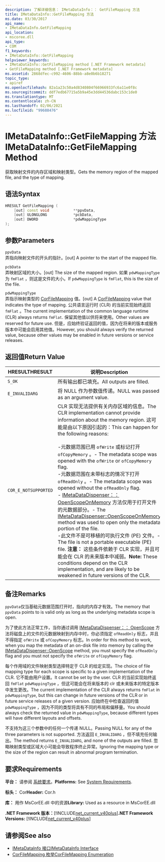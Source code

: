 ```yaml
---
description: 了解详细信息： IMetaDataInfo：： GetFileMapping 方法
title: IMetaDataInfo::GetFileMapping 方法
ms.date: 03/30/2017
api_name:
- IMetaDataInfo.GetFileMapping
api_location:
- mscoree.dll
api_type:
- COM
f1_keywords:
- IMetaDataInfo::GetFileMapping
helpviewer_keywords:
- IMetaDataInfo::GetFileMapping method [.NET Framework metadata]
- GetFileMapping method [.NET Framework metadata]
ms.assetid: 2868dfec-c992-4606-88bb-a8e0b6b18271
topic_type:
- apiref
ms.openlocfilehash: 82a1a23c50a4d8340804f66966933fc6a11e0f8c
ms.sourcegitcommit: ddf7edb67715a5b9a45e3dd44536dabc153c1de0
ms.translationtype: MT
ms.contentlocale: zh-CN
ms.lasthandoff: 02/06/2021
ms.locfileid: "99688476"
---
```

# <a name="imetadatainfogetfilemapping-method"></a><span data-ttu-id="b38ea-103">IMetaDataInfo::GetFileMapping 方法</span><span class="sxs-lookup"><span data-stu-id="b38ea-103">IMetaDataInfo::GetFileMapping Method</span></span>

<span data-ttu-id="b38ea-104">获取映射文件的内存区域和映射类型。</span><span class="sxs-lookup"><span data-stu-id="b38ea-104">Gets the memory region of the mapped file, and the type of mapping.</span></span>  
  
## <a name="syntax"></a><span data-ttu-id="b38ea-105">语法</span><span class="sxs-lookup"><span data-stu-id="b38ea-105">Syntax</span></span>  
  
```cpp  
HRESULT GetFileMapping (  
    [out] const void           **ppvData,
    [out] ULONGLONG            *pcbData,
    [out] DWORD                *pdwMappingType  
);  
```  
  
## <a name="parameters"></a><span data-ttu-id="b38ea-106">参数</span><span class="sxs-lookup"><span data-stu-id="b38ea-106">Parameters</span></span>  

 `ppvData`  
 <span data-ttu-id="b38ea-107">弄指向映射文件的开头的指针。</span><span class="sxs-lookup"><span data-stu-id="b38ea-107">[out] A pointer to the start of the mapped file.</span></span>  
  
 `pcbData`  
 <span data-ttu-id="b38ea-108">弄映射区域的大小。</span><span class="sxs-lookup"><span data-stu-id="b38ea-108">[out] The size of the mapped region.</span></span> <span data-ttu-id="b38ea-109">如果 `pdwMappingType` 为 `fmFlat` ，则这是文件的大小。</span><span class="sxs-lookup"><span data-stu-id="b38ea-109">If `pdwMappingType` is `fmFlat`, this is the size of the file.</span></span>  
  
 `pdwMappingType`  
 <span data-ttu-id="b38ea-110">弄指示映射类型的 [CorFileMapping](corfilemapping-enumeration.md) 值。</span><span class="sxs-lookup"><span data-stu-id="b38ea-110">[out] A [CorFileMapping](corfilemapping-enumeration.md) value that indicates the type of mapping.</span></span> <span data-ttu-id="b38ea-111">公共语言运行时 (CLR) 的当前实现始终返回 `fmFlat` 。</span><span class="sxs-lookup"><span data-stu-id="b38ea-111">The current implementation of the common language runtime (CLR) always returns `fmFlat`.</span></span> <span data-ttu-id="b38ea-112">保留其他值以供将来使用。</span><span class="sxs-lookup"><span data-stu-id="b38ea-112">Other values are reserved for future use.</span></span> <span data-ttu-id="b38ea-113">但是，应始终验证返回的值，因为在将来的版本或服务版本中可能会启用其他值。</span><span class="sxs-lookup"><span data-stu-id="b38ea-113">However, you should always verify the returned value, because other values may be enabled in future versions or service releases.</span></span>  
  
## <a name="return-value"></a><span data-ttu-id="b38ea-114">返回值</span><span class="sxs-lookup"><span data-stu-id="b38ea-114">Return Value</span></span>  
  
|<span data-ttu-id="b38ea-115">HRESULT</span><span class="sxs-lookup"><span data-stu-id="b38ea-115">HRESULT</span></span>|<span data-ttu-id="b38ea-116">说明</span><span class="sxs-lookup"><span data-stu-id="b38ea-116">Description</span></span>|  
|-------------|-----------------|  
|`S_OK`|<span data-ttu-id="b38ea-117">所有输出都已填充。</span><span class="sxs-lookup"><span data-stu-id="b38ea-117">All outputs are filled.</span></span>|  
|`E_INVALIDARG`|<span data-ttu-id="b38ea-118">将 NULL 作为参数值传递。</span><span class="sxs-lookup"><span data-stu-id="b38ea-118">NULL was passed as an argument value.</span></span>|  
|`COR_E_NOTSUPPORTED`|<span data-ttu-id="b38ea-119">CLR 实现无法提供有关内存区域的信息。</span><span class="sxs-lookup"><span data-stu-id="b38ea-119">The CLR implementation cannot provide information about the memory region.</span></span> <span data-ttu-id="b38ea-120">这可能是由以下原因引起的：</span><span class="sxs-lookup"><span data-stu-id="b38ea-120">This can happen for the following reasons:</span></span><br /><br /> <span data-ttu-id="b38ea-121">-元数据范围已用 `ofWrite` 或标记打开 `ofCopyMemory` 。</span><span class="sxs-lookup"><span data-stu-id="b38ea-121">-   The metadata scope was opened with the `ofWrite` or `ofCopyMemory` flag.</span></span><br /><span data-ttu-id="b38ea-122">-元数据范围在未带标志的情况下打开 `ofReadOnly` 。</span><span class="sxs-lookup"><span data-stu-id="b38ea-122">-   The metadata scope was opened without the `ofReadOnly` flag.</span></span><br /><span data-ttu-id="b38ea-123">- [IMetaDataDispenser：： OpenScopeOnMemory](imetadatadispenser-openscopeonmemory-method.md) 方法仅用于打开文件的元数据部分。</span><span class="sxs-lookup"><span data-stu-id="b38ea-123">-   The [IMetaDataDispenser::OpenScopeOnMemory](imetadatadispenser-openscopeonmemory-method.md) method was used to open only the metadata portion of the file.</span></span><br /><span data-ttu-id="b38ea-124">-此文件不是可移植的可执行文件 (PE) 文件。</span><span class="sxs-lookup"><span data-stu-id="b38ea-124">-   The file is not a portable executable (PE) file.</span></span> <span data-ttu-id="b38ea-125">**注意：**  这些条件依赖于 CLR 实现，并且可能会在 CLR 的未来版本中减弱。</span><span class="sxs-lookup"><span data-stu-id="b38ea-125">**Note:**  These conditions depend on the CLR implementation, and are likely to be weakened in future versions of the CLR.</span></span>|  
  
## <a name="remarks"></a><span data-ttu-id="b38ea-126">备注</span><span class="sxs-lookup"><span data-stu-id="b38ea-126">Remarks</span></span>  

 <span data-ttu-id="b38ea-127">`ppvData`仅当基础元数据范围打开时，指向的内存才有效。</span><span class="sxs-lookup"><span data-stu-id="b38ea-127">The memory that `ppvData` points to is valid only as long as the underlying metadata scope is open.</span></span>  
  
 <span data-ttu-id="b38ea-128">为了使此方法正常工作，当你通过调用 [IMetaDataDispenser：： OpenScope](imetadatadispenser-openscope-method.md) 方法将磁盘上的文件的元数据映射到内存中时，你必须指定 `ofReadOnly` 标志，并且不得指定 `ofWrite` 或 `ofCopyMemory` 标志。</span><span class="sxs-lookup"><span data-stu-id="b38ea-128">In order for this method to work, when you map the metadata of an on-disk file into memory by calling the [IMetaDataDispenser::OpenScope](imetadatadispenser-openscope-method.md) method, you must specify the `ofReadOnly` flag and you must not specify the `ofWrite` or `ofCopyMemory` flag.</span></span>  
  
 <span data-ttu-id="b38ea-129">每个作用域的文件映射类型选择特定于 CLR 的给定实现。</span><span class="sxs-lookup"><span data-stu-id="b38ea-129">The choice of file mapping type for each scope is specific to a given implementation of the CLR.</span></span> <span data-ttu-id="b38ea-130">它不能由用户设置。</span><span class="sxs-lookup"><span data-stu-id="b38ea-130">It cannot be set by the user.</span></span> <span data-ttu-id="b38ea-131">CLR 的当前实现始终返回 `fmFlat` `pdwMappingType` ，但这可能会在将来版本的 clr 或未来版本的特定版本中发生更改。</span><span class="sxs-lookup"><span data-stu-id="b38ea-131">The current implementation of the CLR always returns `fmFlat` in `pdwMappingType`, but this can change in future versions of the CLR or in future service releases of a given version.</span></span> <span data-ttu-id="b38ea-132">应始终在中检查返回的值 `pdwMappingType` ，因为不同的类型将具有不同的布局和偏移量。</span><span class="sxs-lookup"><span data-stu-id="b38ea-132">You should always check the returned value in `pdwMappingType`, because different types will have different layouts and offsets.</span></span>  
  
 <span data-ttu-id="b38ea-133">不支持为这三个参数中的任何一个传递 NULL。</span><span class="sxs-lookup"><span data-stu-id="b38ea-133">Passing NULL for any of the three parameters is not supported.</span></span> <span data-ttu-id="b38ea-134">方法返回 `E_INVALIDARG` ，但不填充任何输出。</span><span class="sxs-lookup"><span data-stu-id="b38ea-134">The method returns `E_INVALIDARG`, and none of the outputs are filled.</span></span> <span data-ttu-id="b38ea-135">忽略映射类型或区域大小可能会导致程序终止异常。</span><span class="sxs-lookup"><span data-stu-id="b38ea-135">Ignoring the mapping type or the size of the region can result in abnormal program termination.</span></span>  
  
## <a name="requirements"></a><span data-ttu-id="b38ea-136">要求</span><span class="sxs-lookup"><span data-stu-id="b38ea-136">Requirements</span></span>  

 <span data-ttu-id="b38ea-137">**平台：** 请参阅 [系统要求](../../get-started/system-requirements.md)。</span><span class="sxs-lookup"><span data-stu-id="b38ea-137">**Platforms:** See [System Requirements](../../get-started/system-requirements.md).</span></span>  
  
 <span data-ttu-id="b38ea-138">**标头：** Cor</span><span class="sxs-lookup"><span data-stu-id="b38ea-138">**Header:** Cor.h</span></span>  
  
 <span data-ttu-id="b38ea-139">**库：** 用作 MsCorEE.dll 中的资源</span><span class="sxs-lookup"><span data-stu-id="b38ea-139">**Library:** Used as a resource in MsCorEE.dll</span></span>  
  
 <span data-ttu-id="b38ea-140">**.NET Framework 版本：**[!INCLUDE[net_current_v40plus](../../../../includes/net-current-v40plus-md.md)]</span><span class="sxs-lookup"><span data-stu-id="b38ea-140">**.NET Framework Versions:** [!INCLUDE[net_current_v40plus](../../../../includes/net-current-v40plus-md.md)]</span></span>  
  
## <a name="see-also"></a><span data-ttu-id="b38ea-141">请参阅</span><span class="sxs-lookup"><span data-stu-id="b38ea-141">See also</span></span>

- [<span data-ttu-id="b38ea-142">IMetaDataInfo 接口</span><span class="sxs-lookup"><span data-stu-id="b38ea-142">IMetaDataInfo Interface</span></span>](imetadatainfo-interface.md)
- [<span data-ttu-id="b38ea-143">CorFileMapping 枚举</span><span class="sxs-lookup"><span data-stu-id="b38ea-143">CorFileMapping Enumeration</span></span>](corfilemapping-enumeration.md)
